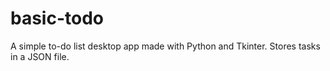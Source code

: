 # basic-todo
A simple to-do list desktop app made with Python and Tkinter. Stores tasks in a JSON file.
